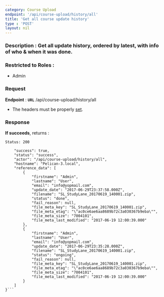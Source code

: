 ```yaml
---
category: Course Upload
endpoint: '/api/course-upload/history/all'
title: 'Get all course update history'
type : 'POST'
layout: nil
---
```

### **Description** : Get all update history, ordered by latest, with info of who & when it was done.

### Restricted to Roles : 
* Admin

### Request

**Endpoint** : **`URL`** /api/course-upload/history/all

* The headers must be properly [set](#/Info-setting-headers).

### Response

**If succeeds**, returns : 

```Status: 200```

```{
    "success": true,
    "status": "success",
    "actor": "/api/course-upload/history/all",
    "hostname": "Pelican-3.local",
    "reference_data": [
        {
            "firstname": "Admin",
            "lastname": "User",
            "email": "info@yopmail.com",
            "update_date": "2017-06-29T23:37:58.000Z",
            "filename": "SL_StudyLane_20170619_140001.zip",
            "status": "done",
            "fail_reason": null,
            "file_meta_key": "SL_StudyLane_20170619_140001.zip",
            "file_meta_etag": "\"ac0ce6ae6aa8689b72c3a030367b9eba\"",
            "file_meta_size": "7004101",
            "file_meta_last_modified": "2017-06-19 12:00:39.000"
        },
        {
            "firstname": "Admin",
            "lastname": "User",
            "email": "info@yopmail.com",
            "update_date": "2017-06-29T23:35:28.000Z",
            "filename": "SL_StudyLane_20170619_140001.zip",
            "status": "ongoing",
            "fail_reason": null,
            "file_meta_key": "SL_StudyLane_20170619_140001.zip",
            "file_meta_etag": "\"ac0ce6ae6aa8689b72c3a030367b9eba\"",
            "file_meta_size": "7004101",
            "file_meta_last_modified": "2017-06-19 12:00:39.000"
        }
    ]
}```